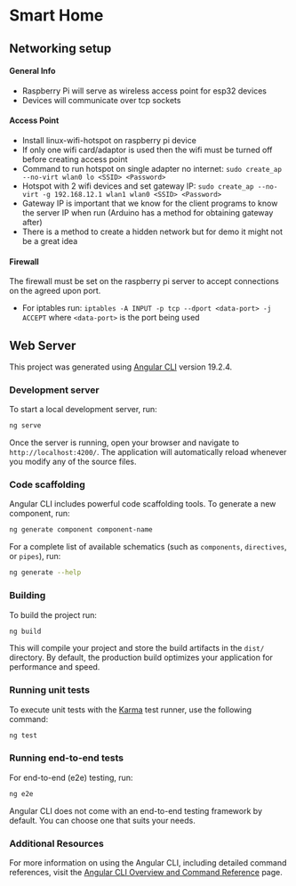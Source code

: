 # Smart Home

## Networking setup
#### General Info
- Raspberry Pi will serve as wireless access point for esp32 devices
- Devices will communicate over tcp sockets

#### Access Point
- Install linux-wifi-hotspot on raspberry pi device
- If only one wifi card/adaptor is used then the wifi must be turned off before creating access point
- Command to run hotspot on single adapter no internet: `sudo create_ap --no-virt wlan0 lo <SSID> <Password>`
- Hotspot with 2 wifi devices and set gateway IP: `sudo create_ap --no-virt -g 192.168.12.1 wlan1 wlan0 <SSID> <Password>`
- Gateway IP is important that we know for the client programs to know the server IP when run (Arduino has a method for obtaining gateway after)
- There is a method to create a hidden network but for demo it might not be a great idea

#### Firewall
The firewall must be set on the raspberry pi server to accept connections on the agreed upon port.
- For iptables run: `iptables -A INPUT -p tcp --dport <data-port> -j ACCEPT` where `<data-port>` is the port being used

## Web Server

This project was generated using [Angular CLI](https://github.com/angular/angular-cli) version 19.2.4.

### Development server

To start a local development server, run:

```bash
ng serve
```

Once the server is running, open your browser and navigate to `http://localhost:4200/`. The application will automatically reload whenever you modify any of the source files.

### Code scaffolding

Angular CLI includes powerful code scaffolding tools. To generate a new component, run:

```bash
ng generate component component-name
```

For a complete list of available schematics (such as `components`, `directives`, or `pipes`), run:

```bash
ng generate --help
```

### Building

To build the project run:

```bash
ng build
```

This will compile your project and store the build artifacts in the `dist/` directory. By default, the production build optimizes your application for performance and speed.

### Running unit tests

To execute unit tests with the [Karma](https://karma-runner.github.io) test runner, use the following command:

```bash
ng test
```

### Running end-to-end tests

For end-to-end (e2e) testing, run:

```bash
ng e2e
```

Angular CLI does not come with an end-to-end testing framework by default. You can choose one that suits your needs.

### Additional Resources

For more information on using the Angular CLI, including detailed command references, visit the [Angular CLI Overview and Command Reference](https://angular.dev/tools/cli) page.
